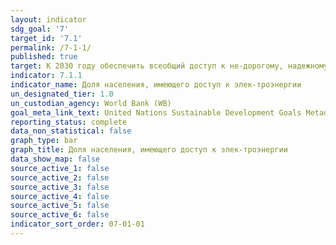 ```yaml
---
layout: indicator
sdg_goal: '7'
target_id: '7.1'
permalink: /7-1-1/
published: true
target: К 2030 году обеспечить всеобщий доступ к не-дорогому, надежному и современному энергоснаб-жению
indicator: 7.1.1
indicator_name: Доля населения, имеющего доступ к элек-троэнергии
un_designated_tier: 1.0
un_custodian_agency: World Bank (WB)
goal_meta_link_text: United Nations Sustainable Development Goals Metadata (PDF 212 KB)
reporting_status: complete
data_non_statistical: false
graph_type: bar
graph_title: Доля населения, имеющего доступ к элек-троэнергии
data_show_map: false
source_active_1: false
source_active_2: false
source_active_3: false
source_active_4: false
source_active_5: false
source_active_6: false
indicator_sort_order: 07-01-01
---
```

